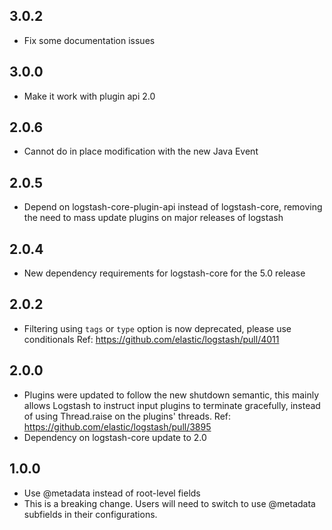 ## 3.0.2
  - Fix some documentation issues

## 3.0.0
 - Make it work with plugin api 2.0

## 2.0.6
  - Cannot do in place modification with the new Java Event

## 2.0.5
  - Depend on logstash-core-plugin-api instead of logstash-core, removing the need to mass update plugins on major releases of logstash

## 2.0.4
  - New dependency requirements for logstash-core for the 5.0 release

## 2.0.2
 - Filtering using `tags` or `type` option is now deprecated, please use conditionals Ref: https://github.com/elastic/logstash/pull/4011

## 2.0.0
 - Plugins were updated to follow the new shutdown semantic, this mainly allows Logstash to instruct input plugins to terminate gracefully, 
   instead of using Thread.raise on the plugins' threads. Ref: https://github.com/elastic/logstash/pull/3895
 - Dependency on logstash-core update to 2.0

## 1.0.0
  - Use @metadata instead of root-level fields
  - This is a breaking change.  Users will need to switch to use @metadata subfields in their configurations.

